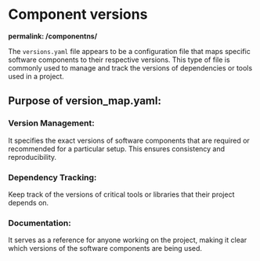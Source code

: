 # Component versions
**permalink: /componentns/**

The `versions.yaml` file appears to be a configuration file that maps specific software components to their respective versions. This type of file is commonly used to manage and track the versions of dependencies or tools used in a project.

## Purpose of version_map.yaml:  
### Version Management:  
It specifies the exact versions of software components that are required or recommended for a particular setup. This ensures consistency and reproducibility.

### Dependency Tracking:  
Keep track of the versions of critical tools or libraries that their project depends on.

### Documentation: 
It serves as a reference for anyone working on the project, making it clear which versions of the software components are being used.
